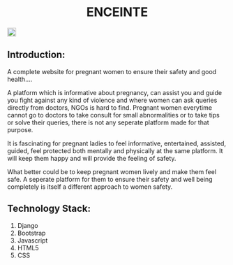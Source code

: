
<h1 align="center">ENCEINTE</h1>
<p align="center">
</p>

<a href="https://hack36.com"> <img src="http://bit.ly/BuiltAtHack36" height=20px> </a>


## Introduction:
  A complete website for pregnant women to ensure their safety and good health....

  A platform which is informative about pregnancy, can assist you and guide you fight
  against any kind of violence and where women can ask queries directly from doctors,
  NGOs is hard to find.
  Pregnant women everytime cannot go to doctors to take consult for small abnormalities
  or to take tips or solve their queries, there is not any seperate platform made for that
  purpose.

  It is fascinating for pregnant ladies to feel informative, entertained, assisted, guided, feel protected
  both mentally and physically at the same platform. It will keep them happy and will provide the
  feeling of safety.

  What better could be to keep pregnant women lively and make them feel safe. A seperate platform for
  them to ensure their safety and well being completely is itself a different approach to women safety.


## Technology Stack:
  1) Django
  2) Bootstrap
  3) Javascript
  4) HTML5
  5) CSS



